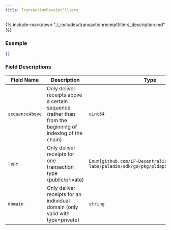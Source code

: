 ```yaml
---
title: TransactionReceiptFilters
---
```

{% include-markdown "./_includes/transactionreceiptfilters_description.md" %}

### Example

```json
{}
```

### Field Descriptions

| Field Name | Description | Type |
|------------|-------------|------|
| `sequenceAbove` | Only deliver receipts above a certain sequence (rather than from the beginning of indexing of the chain) | `uint64` |
| `type` | Only deliver receipts for one transaction type (public/private) | `Enum[github.com/LF-Decentralized-Trust-labs/paladin/sdk/go/pkg/pldapi.TransactionType]` |
| `domain` | Only deliver receipts for an individual domain (only valid with type=private) | `string` |

